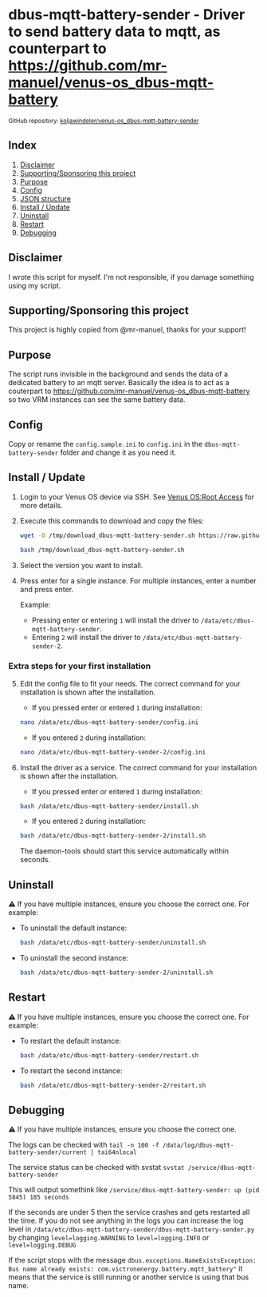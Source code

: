 # dbus-mqtt-battery-sender - Driver to send battery data to mqtt, as counterpart to https://github.com/mr-manuel/venus-os_dbus-mqtt-battery

<small>GitHub repository: [koljawindeler/venus-os_dbus-mqtt-battery-sender](https://github.com/koljawindeler/venus-os_dbus-mqtt-battery-sender)</small>

## Index

1. [Disclaimer](#disclaimer)
1. [Supporting/Sponsoring this project](#supportingsponsoring-this-project)
1. [Purpose](#purpose)
1. [Config](#config)
1. [JSON structure](#json-structure)
1. [Install / Update](#install--update)
1. [Uninstall](#uninstall)
1. [Restart](#restart)
1. [Debugging](#debugging)



## Disclaimer

I wrote this script for myself. I'm not responsible, if you damage something using my script.


## Supporting/Sponsoring this project

This project is highly copied from @mr-manuel, thanks for your support!

## Purpose

The script runs invisible in the background and sends the data of a dedicated battery to an mqtt server. 
Basically the idea is to act as a couterpart to https://github.com/mr-manuel/venus-os_dbus-mqtt-battery so two VRM instances can see the same battery data.


## Config

Copy or rename the `config.sample.ini` to `config.ini` in the `dbus-mqtt-battery-sender` folder and change it as you need it.


## Install / Update

1. Login to your Venus OS device via SSH. See [Venus OS:Root Access](https://www.victronenergy.com/live/ccgx:root_access#root_access) for more details.

2. Execute this commands to download and copy the files:

    ```bash
    wget -O /tmp/download_dbus-mqtt-battery-sender.sh https://raw.githubusercontent.com/koljawindeler/venus-os_dbus-mqtt-battery-sender/master/download.sh

    bash /tmp/download_dbus-mqtt-battery-sender.sh
    ```

3. Select the version you want to install.

4. Press enter for a single instance. For multiple instances, enter a number and press enter.

    Example:

    - Pressing enter or entering `1` will install the driver to `/data/etc/dbus-mqtt-battery-sender`.
    - Entering `2` will install the driver to `/data/etc/dbus-mqtt-battery-sender-2`.

### Extra steps for your first installation

5. Edit the config file to fit your needs. The correct command for your installation is shown after the installation.

    - If you pressed enter or entered `1` during installation:
    ```bash
    nano /data/etc/dbus-mqtt-battery-sender/config.ini
    ```

    - If you entered `2` during installation:
    ```bash
    nano /data/etc/dbus-mqtt-battery-sender-2/config.ini
    ```

6. Install the driver as a service. The correct command for your installation is shown after the installation.

    - If you pressed enter or entered `1` during installation:
    ```bash
    bash /data/etc/dbus-mqtt-battery-sender/install.sh
    ```

    - If you entered `2` during installation:
    ```bash
    bash /data/etc/dbus-mqtt-battery-sender-2/install.sh
    ```

    The daemon-tools should start this service automatically within seconds.

## Uninstall

⚠️ If you have multiple instances, ensure you choose the correct one. For example:

- To uninstall the default instance:
    ```bash
    bash /data/etc/dbus-mqtt-battery-sender/uninstall.sh
    ```

- To uninstall the second instance:
    ```bash
    bash /data/etc/dbus-mqtt-battery-sender-2/uninstall.sh
    ```

## Restart

⚠️ If you have multiple instances, ensure you choose the correct one. For example:

- To restart the default instance:
    ```bash
    bash /data/etc/dbus-mqtt-battery-sender/restart.sh
    ```

- To restart the second instance:
    ```bash
    bash /data/etc/dbus-mqtt-battery-sender-2/restart.sh
    ```

## Debugging

⚠️ If you have multiple instances, ensure you choose the correct one.

The logs can be checked with `tail -n 100 -f /data/log/dbus-mqtt-battery-sender/current | tai64nlocal`

The service status can be checked with svstat `svstat /service/dbus-mqtt-battery-sender`

This will output somethink like `/service/dbus-mqtt-battery-sender: up (pid 5845) 185 seconds`

If the seconds are under 5 then the service crashes and gets restarted all the time. If you do not see anything in the logs you can increase the log level in `/data/etc/dbus-mqtt-battery-sender/dbus-mqtt-battery-sender.py` by changing `level=logging.WARNING` to `level=logging.INFO` or `level=logging.DEBUG`

If the script stops with the message `dbus.exceptions.NameExistsException: Bus name already exists: com.victronenergy.battery.mqtt_battery"` it means that the service is still running or another service is using that bus name.

